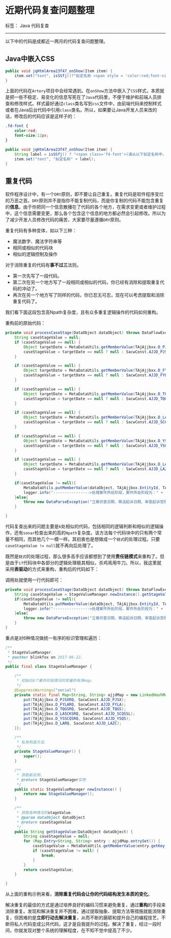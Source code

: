 # 近期代码复查问题整理

标签： Java 代码复查

---

以下中的代码是成都近一两月的代码复查问题整理。

## Java中嵌入CSS

```java
public void jqHtmlArea23f47_onShow(Item item) {
    item.set("text", isSSfj()?"拟定名称 <span style = 'color:red;font-size:12px;'>(请从以下拟定名称中，选择核准的律师事务所名称)</span>":"拟定名称");
}
```

上面的代码在`Artery`项目中会经常遇到。在`onShow`方法中嵌入了`CSS`样式，本质就是把一些不稳定、易变化的信息写死在了`Java`代码里，不便于维护和前端人员排查和修改样式。样式最好通过`class`类名写到`css`文件中，由前端代码来控制样式或者在Java后台代码中引用`class`类名。所以，如果要让Java开发人员来改的话，修改后的代码应该是这样子的：

```css
.fd-font {
    color:red;
    font-size:12px;
}
```

```java
public void jqHtmlArea23f47_onShow(Item item) {
    String label = isSSfj() ? "<span class='fd-font'>(请从以下拟定名称中，选择核准的律师事务所名称)</span>" : "";
    item.set("text", "拟定名称" + label);
}
```

## 重复代码

软件程序设计中，有一个`DRY`原则，即不要让自己重复。重复代码是软件程序变烂的万恶之首。`DRY`原则并不是指你不能复制代码，而是你复制的代码不能包含重复的**信息**。由于你把同一个信息散播在了代码的各个地方，在需求变更或者维护过程中，这个信息需要变更，那么各个包含这个信息的地方都必然会引起修改。所以为了减少开发人员修改代码的痛苦，大家要尽量遵循`DRY`原则。

重复代码有多种变体，如以下三种：

- 魔法数字、魔法字符串等
- 相同或相似的代码块
- 相似的逻辑控制及操作

对于消除重复的代码有**事不过三**法则。

- 第一次先写了一段代码。
- 第二次在另一个地方写了一段相同或相似的代码，你已经有消除和提取重复代码的冲动了。
- 再次在另一个地方写了同样的代码，你已忍无可忍，现在可以考虑提取和消除重复代码了。

我们看下面这段包含高Npath复杂度，且有众多重复逻辑操作的代码如何重构。

重构前的原始代码：

```java
private void processCaseStage(DataObject dataObject) throws DataFlowException {
    String caseStageValue = null;
    if (caseStageValue == null) {
        Object targetDate = MetaDataUtils.getMemberValue(TAjAjjbxx.D_PJSXRQ, dataObject);
        caseStageValue = targetDate == null ? null : SacwConst.AJJD_PJSX;
    }

    if (caseStageValue == null) {
        Object targetDate = MetaDataUtils.getMemberValue(TAjAjjbxx.D_FYLARQ, dataObject);
        caseStageValue = targetDate == null ? null : SacwConst.AJJD_FYLA;
    }

    if (caseStageValue == null) {
        Object targetDate = MetaDataUtils.getMemberValue(TAjAjjbxx.D_TQGSRQ, dataObject);
        caseStageValue = targetDate == null ? null : SacwConst.AJJD_TQGS;
    }

    if (caseStageValue == null) {
        Object targetDate = MetaDataUtils.getMemberValue(TAjAjjbxx.D_LASCKSRQ, dataObject);
        caseStageValue = targetDate == null ? null : SacwConst.AJJD_SCQSSL;
    }

    if (caseStageValue == null) {
        Object targetDate = MetaDataUtils.getMemberValue(TAjAjjbxx.D_YSSCQSRQ, dataObject);
        caseStageValue = targetDate == null ? null : SacwConst.AJJD_YSQS;
    }

    if (caseStageValue == null) {
        Object targetDate = MetaDataUtils.getMemberValue(TAjAjjbxx.D_LARQ, dataObject);
        caseStageValue = targetDate == null ? null : SacwConst.AJJD_LAZC;
    }

    if(caseStageValue != null){
        MetaDataUtils.putMemberValue(dataObject, TAjAjjbxx.EntityId, TAjAjjbxx.C_AJJZJD, caseStageValue);
        logger.info("---------------->处理案件所处阶段，案件所处阶段为：" + caseStageValue);
    }else{
        throw new DataParseException("立案侦查日期、移送起诉日期、审查起诉受理日期、提起公诉日期、法院立案日期、裁判生效日期 这六个日期至少需要存在一个日期");
    }

}
```

代码复查出来的问题主要是`6`处相似的代码，包括相同的逻辑判断和相似的逻辑操作，还有`sonar`检查出来的高的`Npath`复杂度。该方法每个代码块中的只有两个常量不相同，而其他几个一模一样。其初衷也是想做成一个`链式`的处理过程。只要`caseStageValue != null`就不再向后处理了。

既然是`链式`的处理过程，那么很多高手应该都想到了使用**责任链模式**来重构了。但是由于`if`代码块中各部分的逻辑处理极其相似，杀鸡焉用牛刀。所以，我这里就采用**表驱动**的方式来重构，重构后的代码如下：

调用处就使用一行代码即可：

```java
private void processCaseStage(DataObject dataObject) throws DataFlowException {
    String caseStageValue = StageValueManager.newInstance().getStageValue(dataObject);
    if(caseStageValue != null){
        MetaDataUtils.putMemberValue(dataObject, TAjAjjbxx.EntityId, TAjAjjbxx.C_AJJZJD, caseStageValue);
        logger.info("---------------->处理案件所处阶段，案件所处阶段为：" + caseStageValue);
    }else{
        throw new DataParseException("立案侦查日期、移送起诉日期、审查起诉受理日期、提起公诉日期、法院立案日期、裁判生效日期 这六个日期至少需要存在一个日期");
    }
}
```

重点是对6种情况做统一有序的标识管理和遍历：

```java
/**
 * StageValueManager.
 * @author blinkfox on 2017-06-22.
 */
public final class StageValueManager {

    /**
     * 初始化6个案件阶段情况的常量的有序map.
     */
    @SuppressWarnings("serial")
    private static final Map<String, String> ajjdMap = new LinkedHashMap<String, String>() {{
        put(TAjAjjbxx.D_PJSXRQ, SacwConst.AJJD_PJSX);
        put(TAjAjjbxx.D_FYLARQ, SacwConst.AJJD_FYLA);
        put(TAjAjjbxx.D_TQGSRQ, SacwConst.AJJD_TQGS);
        put(TAjAjjbxx.D_LASCKSRQ, SacwConst.AJJD_SCQSSL);
        put(TAjAjjbxx.D_YSSCQSRQ, SacwConst.AJJD_YSQS);
        put(TAjAjjbxx.D_LARQ, SacwConst.AJJD_LAZC);
    }};

    /**
     * 私有构造方法.
     */
    private StageValueManager() {
        super();
    }

    /**
     * 获取新实例.
     * @return StageValueManager实例
     */
    public static StageValueManager newInstance() {
        return new StageValueManager();
    }

    /**
     * 获取各种情况的stageValue.
     * @param dataObject dataObject
     * @return caseStageValue
     */
    public String getStageValue(DataObject dataObject) {
        String caseStageValue = null;
        for (Map.Entry<String, String> entry : ajjdMap.entrySet()) {
            caseStageValue = MetaDataUtils.getMemberValue(entry.getKey(), dataObject) == null ? null : entry.getValue();
            if (caseStageValue != null) {
                break;
            }
        }
        return caseStageValue;
    }

}
```

从上面的重构示例来看，**消除重复代码会让你的代码结构发生本质的变化**。

解决重复的最佳的方式是通过培养良好的编码习惯来避免重复，通过**重构**的手段来消除重复。发现和解决重复并不困难，通过提取抽象、提取方法等措施就能消除重复，但困难的是**立即行动去解决重复**，从而不断的磨砺和提升自己的编程技艺，不断将私人代码变成公共代码，这才是自我提升的过程。解决了重复，经过一段时间，你就发现对整个系统的理解程度，在不知不觉中提高了不少。